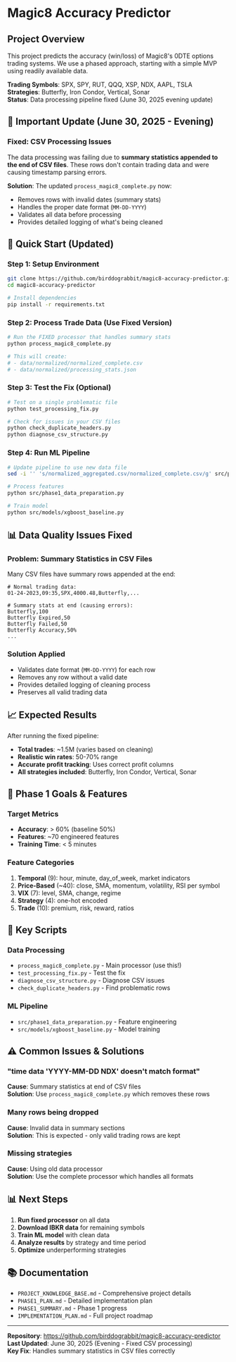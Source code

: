 # Magic8 Accuracy Predictor

## Project Overview
This project predicts the accuracy (win/loss) of Magic8's 0DTE options trading systems. We use a phased approach, starting with a simple MVP using readily available data.

**Trading Symbols**: SPX, SPY, RUT, QQQ, XSP, NDX, AAPL, TSLA  
**Strategies**: Butterfly, Iron Condor, Vertical, Sonar  
**Status**: Data processing pipeline fixed (June 30, 2025 evening update)

## 🚨 Important Update (June 30, 2025 - Evening)

### Fixed: CSV Processing Issues
The data processing was failing due to **summary statistics appended to the end of CSV files**. These rows don't contain trading data and were causing timestamp parsing errors.

**Solution**: The updated `process_magic8_complete.py` now:
- Removes rows with invalid dates (summary stats)
- Handles the proper date format (`MM-DD-YYYY`)
- Validates all data before processing
- Provides detailed logging of what's being cleaned

## 🚀 Quick Start (Updated)

### Step 1: Setup Environment
```bash
git clone https://github.com/birddograbbit/magic8-accuracy-predictor.git
cd magic8-accuracy-predictor

# Install dependencies
pip install -r requirements.txt
```

### Step 2: Process Trade Data (Use Fixed Version)
```bash
# Run the FIXED processor that handles summary stats
python process_magic8_complete.py

# This will create:
# - data/normalized/normalized_complete.csv
# - data/normalized/processing_stats.json
```

### Step 3: Test the Fix (Optional)
```bash
# Test on a single problematic file
python test_processing_fix.py

# Check for issues in your CSV files
python check_duplicate_headers.py
python diagnose_csv_structure.py
```

### Step 4: Run ML Pipeline
```bash
# Update pipeline to use new data file
sed -i '' 's/normalized_aggregated.csv/normalized_complete.csv/g' src/phase1_data_preparation.py

# Process features
python src/phase1_data_preparation.py

# Train model
python src/models/xgboost_baseline.py
```

## 📊 Data Quality Issues Fixed

### Problem: Summary Statistics in CSV Files
Many CSV files have summary rows appended at the end:
```
# Normal trading data:
01-24-2023,09:35,SPX,4000.48,Butterfly,...

# Summary stats at end (causing errors):
Butterfly,100
Butterfly Expired,50
Butterfly Failed,50
Butterfly Accuracy,50%
...
```

### Solution Applied
- Validates date format (`MM-DD-YYYY`) for each row
- Removes any row without a valid date
- Provides detailed logging of cleaning process
- Preserves all valid trading data

## 📈 Expected Results

After running the fixed pipeline:
- **Total trades**: ~1.5M (varies based on cleaning)
- **Realistic win rates**: 50-70% range
- **Accurate profit tracking**: Uses correct profit columns
- **All strategies included**: Butterfly, Iron Condor, Vertical, Sonar

## 🎯 Phase 1 Goals & Features

### Target Metrics
- **Accuracy**: > 60% (baseline 50%)
- **Features**: ~70 engineered features
- **Training Time**: < 5 minutes

### Feature Categories
1. **Temporal** (9): hour, minute, day_of_week, market indicators
2. **Price-Based** (~40): close, SMA, momentum, volatility, RSI per symbol
3. **VIX** (7): level, SMA, change, regime
4. **Strategy** (4): one-hot encoded
5. **Trade** (10): premium, risk, reward, ratios

## 📁 Key Scripts

### Data Processing
- `process_magic8_complete.py` - Main processor (use this!)
- `test_processing_fix.py` - Test the fix
- `diagnose_csv_structure.py` - Diagnose CSV issues
- `check_duplicate_headers.py` - Find problematic rows

### ML Pipeline
- `src/phase1_data_preparation.py` - Feature engineering
- `src/models/xgboost_baseline.py` - Model training

## ⚠️ Common Issues & Solutions

### "time data 'YYYY-MM-DD NDX' doesn't match format"
**Cause**: Summary statistics at end of CSV files  
**Solution**: Use `process_magic8_complete.py` which removes these rows

### Many rows being dropped
**Cause**: Invalid data in summary sections  
**Solution**: This is expected - only valid trading rows are kept

### Missing strategies
**Cause**: Using old data processor  
**Solution**: Use the complete processor which handles all formats

## 📊 Next Steps

1. **Run fixed processor** on all data
2. **Download IBKR data** for remaining symbols
3. **Train ML model** with clean data
4. **Analyze results** by strategy and time period
5. **Optimize** underperforming strategies

## 📚 Documentation

- `PROJECT_KNOWLEDGE_BASE.md` - Comprehensive project details
- `PHASE1_PLAN.md` - Detailed implementation plan
- `PHASE1_SUMMARY.md` - Phase 1 progress
- `IMPLEMENTATION_PLAN.md` - Full project roadmap

---

**Repository**: https://github.com/birddograbbit/magic8-accuracy-predictor  
**Last Updated**: June 30, 2025 (Evening - Fixed CSV processing)  
**Key Fix**: Handles summary statistics in CSV files correctly